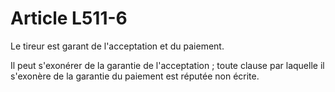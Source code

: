 # Article L511-6

Le tireur est garant de l'acceptation et du paiement.

Il peut s'exonérer de la garantie de l'acceptation ; toute clause par laquelle il s'exonère de la garantie du paiement est réputée non écrite.
